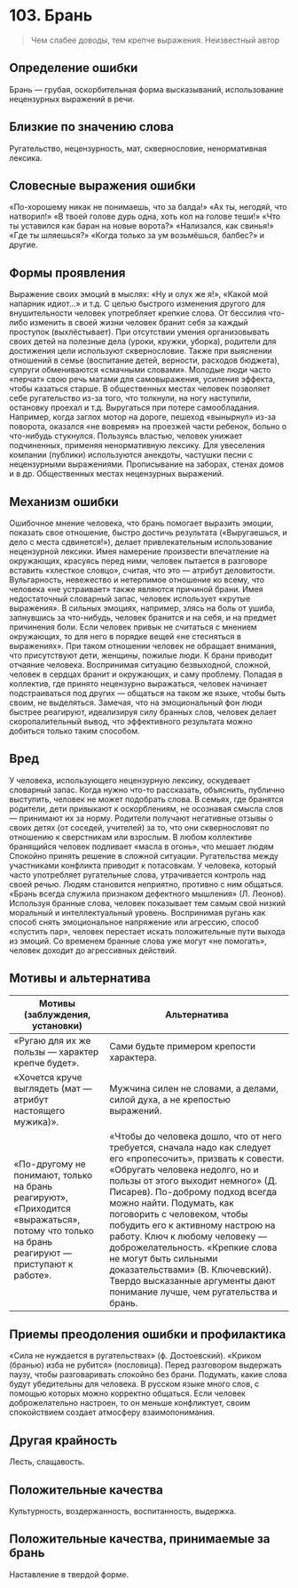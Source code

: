 # 103. Брань
>Чем слабее доводы, тем крепче выражения.
Неизвестный автор

## Определение ошибки
Брань — грубая, оскорбительная форма высказываний, использование нецензурных выражений в речи.

## Близкие по значению слова
Ругательство, нецензурность, мат, сквернословие, ненормативная лексика.

## Словесные выражения ошибки
«По-хорошему никак не понимаешь, что за балда!»
«Ах ты, негодяй, что натворил!»
«В твоей голове дурь одна, хоть кол на голове теши!»
«Что ты уставился как баран на новые ворота?»
«Нализался, как свинья!»
«Где ты шляешься?»
«Когда только за ум возьмёшься, балбес?» и другие.

## Формы проявления
Выражение своих эмоций в мыслях: «Ну и олух же я!», «Какой мой напарник идиот...» и т.д.
С целью быстрого изменения другого для внушительности человек употребляет крепкие слова.
От бессилия что-либо изменить в своей жизни человек бранит себя за каждый проступок (выхлёстывает).
При отсутствии умения организовывать своих детей на полезные дела (уроки, кружки, уборка), родители для достижения цели используют сквернословие. Также при выяснении отношений в семье (воспитание детей, верности, расходов бюджета), супруги обмениваются «смачными словами».
Молодые люди часто «перчат» свою речь матами для самовыражения, усиления эффекта, чтобы казаться старше.
В общественных местах человек позволяет себе ругательство из-за того, что толкнули, на ногу наступили, остановку проехал и т.д.
Выругаться при потере самообладания. Например, когда заглох мотор на дороге, пешеход «вынырнул» из-за поворота, оказался «не вовремя» на проезжей части ребенок, больно о что-нибудь стукнулся.
Пользуясь властью, человек унижает подчиненных, применяя ненормативную лексику.
Для увеселения компании (публики) используются анекдоты, частушки песни с нецензурными выражениями.
Прописывание на заборах, стенах домов и в др. Общественных местах нецензурных выражений.

## Механизм ошибки
Ошибочное мнение человека, что брань помогает выразить эмоции, показать свое отношение, быстро достичь результата («Выругаешься, и дело с места сдвинется!»), делает привлекательным использование нецензурной лексики.
Имея намерение произвести впечатление на окружающих, красуясь перед ними, человек пытается в разговоре вставить «хлесткое словцо», считая, что это — атрибут деловитости.
Вульгарность, невежество и нетерпимое отношение ко всему, что человека «не устраивает» также являются причиной брани. Имея недостаточный словарный запас, человек использует «крутые выражения».
В сильных эмоциях, например, злясь на боль от ушиба, запнувшись за что-нибудь, человек бранится и на себя, и на предмет причинения боли.
Если человек привык не считаться с мнением окружающих, то для него в порядке вещей «не стесняться в выражениях». При таком отношении человек не обращает внимания, что присутствуют дети, женщины, пожилые люди.
К брани приводит отчаяние человека. Воспринимая ситуацию безвыходной, сложной, человек в сердцах бранит и окружающих, и саму проблему.
Попадая в коллектив, где принято нецензурно выражаться, человек начинает подстраиваться под других — общаться на таком же языке, чтобы быть своим, не выделяться.
Замечая, что на эмоциональный фон люди быстрее реагируют, идеализируя силу бранных слов, человек делает скоропалительный вывод, что эффективного результата можно добиться только таким способом.

## Вред
У человека, использующего нецензурную лексику, оскудевает словарный запас. Когда нужно что-то рассказать, объяснить, публично выступить, человек не может подобрать слова.
В семьях, где бранятся родители, дети привыкают к оскорблениям, не осознавая смысла слов — принимают их за норму. Родители получают негативные отзывы о своих детях (от соседей, учителей) за то, что они сквернословят по отношению к сверстникам или взрослым.
В любом коллективе бранящийся человек подливает «масла в огонь», что мешает людям
Спокойно принять решение в сложной ситуации.
Ругательства между участниками конфликта приводит к потасовкам.
У человека, который часто употребляет ругательные слова, утрачивается контроль над своей речью. Людям становится неприятно, противно с ним общаться.
«Брань всегда служила признаком дефектного мышления» (Л. Леонов).
Используя бранные слова, человек показывает тем самым свой низкий моральный и интеллектуальный уровень.
Воспринимая ругань как способ снять эмоциональное напряжение или агрессию, способ «спустить пар», человек перестает искать положительные пути выхода из эмоций. Со временем бранные слова уже могут «не помогать», человек доходит до агрессивных действий.

## Мотивы и альтернатива
Мотивы (заблуждения, установки) | Альтернатива
---|---
«Ругаю для их же пользы — характер крепче будет».	| Сами будьте примером крепости характера.
«Хочется круче выглядеть (мат — атрибут настоящего мужика)».	| Мужчина силен не словами, а делами, силой духа, а не крепостью выражений.
«По-другому не понимают, только на брань реагируют», «Приходится «выражаться», потому что только на брань реагируют — приступают к работе». | «Чтобы до человека дошло, что от него требуется, сначала надо как следует его «пропесочить», призвать к совести.	«Обругать человека недолго, но и пользы от этого выходит немного» (Д. Писарев). По-доброму подход всегда можно найти. Подумать, как поговорить с человеком, чтобы побудить его к активному настрою на работу. Ключ к любому человеку — доброжелательность. «Крепкие слова не могут быть сильными доказательствами» (В. Ключевский). Твердо высказанные аргументы дают понимание лучше, чем ругательства и брань.

## Приемы преодоления ошибки и профилактика
«Сила не нуждается в ругательствах» (ф. Достоевский).
«Криком (бранью) изба не рубится» (пословица).
Перед разговором выдержать паузу, чтобы разговаривать спокойно без брани.
Подумать, какие слова будут убедительны для человека. В русском языке много слов, с помощью которых можно корректно общаться.
Если человек доброжелательно настроен, то он меньше конфликтует, своим спокойствием создает атмосферу взаимопонимания.

## Другая крайность
Лесть, слащавость.

## Положительные качества
Культурность, воздержанность, воспитанность, выдержка.

## Положительные качества, принимаемые за брань
Наставление в твердой форме. 
